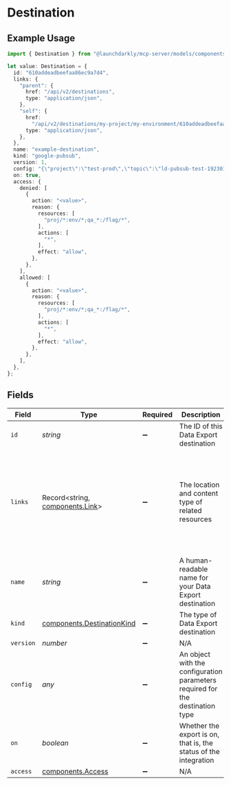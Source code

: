 # Destination

## Example Usage

```typescript
import { Destination } from "@launchdarkly/mcp-server/models/components";

let value: Destination = {
  id: "610addeadbeefaa86ec9a7d4",
  links: {
    "parent": {
      href: "/api/v2/destinations",
      type: "application/json",
    },
    "self": {
      href:
        "/api/v2/destinations/my-project/my-environment/610addeadbeefaa86ec9a7d4",
      type: "application/json",
    },
  },
  name: "example-destination",
  kind: "google-pubsub",
  version: 1,
  config: "{\"project\":\"test-prod\",\"topic\":\"ld-pubsub-test-192301\"}",
  on: true,
  access: {
    denied: [
      {
        action: "<value>",
        reason: {
          resources: [
            "proj/*:env/*;qa_*:/flag/*",
          ],
          actions: [
            "*",
          ],
          effect: "allow",
        },
      },
    ],
    allowed: [
      {
        action: "<value>",
        reason: {
          resources: [
            "proj/*:env/*;qa_*:/flag/*",
          ],
          actions: [
            "*",
          ],
          effect: "allow",
        },
      },
    ],
  },
};
```

## Fields

| Field                                                                                                                                                                                                   | Type                                                                                                                                                                                                    | Required                                                                                                                                                                                                | Description                                                                                                                                                                                             | Example                                                                                                                                                                                                 |
| ------------------------------------------------------------------------------------------------------------------------------------------------------------------------------------------------------- | ------------------------------------------------------------------------------------------------------------------------------------------------------------------------------------------------------- | ------------------------------------------------------------------------------------------------------------------------------------------------------------------------------------------------------- | ------------------------------------------------------------------------------------------------------------------------------------------------------------------------------------------------------- | ------------------------------------------------------------------------------------------------------------------------------------------------------------------------------------------------------- |
| `id`                                                                                                                                                                                                    | *string*                                                                                                                                                                                                | :heavy_minus_sign:                                                                                                                                                                                      | The ID of this Data Export destination                                                                                                                                                                  | 610addeadbeefaa86ec9a7d4                                                                                                                                                                                |
| `links`                                                                                                                                                                                                 | Record<string, [components.Link](../../models/components/link.md)>                                                                                                                                      | :heavy_minus_sign:                                                                                                                                                                                      | The location and content type of related resources                                                                                                                                                      | {<br/>"parent": {<br/>"href": "/api/v2/destinations",<br/>"type": "application/json"<br/>},<br/>"self": {<br/>"href": "/api/v2/destinations/my-project/my-environment/610addeadbeefaa86ec9a7d4",<br/>"type": "application/json"<br/>}<br/>} |
| `name`                                                                                                                                                                                                  | *string*                                                                                                                                                                                                | :heavy_minus_sign:                                                                                                                                                                                      | A human-readable name for your Data Export destination                                                                                                                                                  | example-destination                                                                                                                                                                                     |
| `kind`                                                                                                                                                                                                  | [components.DestinationKind](../../models/components/destinationkind.md)                                                                                                                                | :heavy_minus_sign:                                                                                                                                                                                      | The type of Data Export destination                                                                                                                                                                     | google-pubsub                                                                                                                                                                                           |
| `version`                                                                                                                                                                                               | *number*                                                                                                                                                                                                | :heavy_minus_sign:                                                                                                                                                                                      | N/A                                                                                                                                                                                                     | 1                                                                                                                                                                                                       |
| `config`                                                                                                                                                                                                | *any*                                                                                                                                                                                                   | :heavy_minus_sign:                                                                                                                                                                                      | An object with the configuration parameters required for the destination type                                                                                                                           | {"project":"test-prod","topic":"ld-pubsub-test-192301"}                                                                                                                                                 |
| `on`                                                                                                                                                                                                    | *boolean*                                                                                                                                                                                               | :heavy_minus_sign:                                                                                                                                                                                      | Whether the export is on, that is, the status of the integration                                                                                                                                        | true                                                                                                                                                                                                    |
| `access`                                                                                                                                                                                                | [components.Access](../../models/components/access.md)                                                                                                                                                  | :heavy_minus_sign:                                                                                                                                                                                      | N/A                                                                                                                                                                                                     |                                                                                                                                                                                                         |